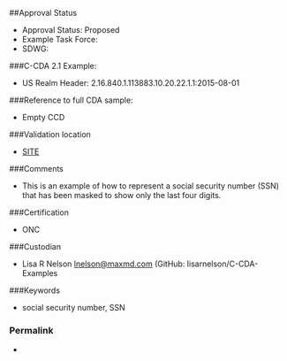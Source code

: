 ##Approval Status 

* Approval Status: Proposed
* Example Task Force:
* SDWG:


###C-CDA 2.1 Example:

* US Realm Header: 2.16.840.1.113883.10.20.22.1.1:2015-08-01


###Reference to full CDA sample:

* Empty CCD

###Validation location

* [SITE](https://sitenv.org/sandbox-ccda/ccda-validator)


###Comments

* This is an example of how to represent a social security number (SSN) that has been masked to show only the last four digits.

###Certification
* ONC

###Custodian

* Lisa R Nelson lnelson@maxmd.com (GitHub: lisarnelson/C-CDA-Examples

###Keywords

* social security number, SSN


### Permalink 

* 